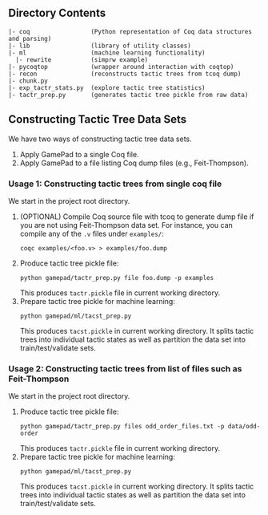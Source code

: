 ## Directory Contents

```
|- coq                 (Python representation of Coq data structures and parsing)
|- lib                 (library of utility classes)
|- ml                  (machine learning functionality)
  |- rewrite           (simprw example)
|- pycoqtop            (wrapper around interaction with coqtop)
|- recon               (reconstructs tactic trees from tcoq dump)
|- chunk.py
|- exp_tactr_stats.py  (explore tactic tree statistics)
|- tactr_prep.py       (generates tactic tree pickle from raw data)
```


## Constructing Tactic Tree Data Sets


We have two ways of constructing tactic tree data sets.
1. Apply GamePad to a single Coq file.
2. Apply GamePad to a file listing Coq dump files (e.g., Feit-Thompson).


### Usage 1: Constructing tactic trees from single coq file

We start in the project root directory.
1. (OPTIONAL) Compile Coq source file with tcoq to generate dump file if you are not using Feit-Thompson data set. For instance, you can compile any of the `.v` files under `examples/`:
   ```
   coqc examples/<foo.v> > examples/foo.dump
   ```
2. Produce tactic tree pickle file:
   ```
   python gamepad/tactr_prep.py file foo.dump -p examples
   ```
   This produces `tactr.pickle` file in current working directory.
3. Prepare tactic tree pickle for machine learning:
   ```
   python gamepad/ml/tacst_prep.py
   ```
   This produces `tacst.pickle` in current working directory. It splits tactic trees into individual tactic states as well as partition the data set into train/test/validate sets.


### Usage 2: Constructing tactic trees from list of files such as Feit-Thompson

We start in the project root directory.
1. Produce tactic tree pickle file:
   ```
   python gamepad/tactr_prep.py files odd_order_files.txt -p data/odd-order
   ```
   This produces `tactr.pickle` file in current working directory.
2. Prepare tactic tree pickle for machine learning:
   ```
   python gamepad/ml/tacst_prep.py
   ```
   This produces `tacst.pickle` in current working directory. It splits tactic trees into individual tactic states as well as partition the data set into train/test/validate sets.
